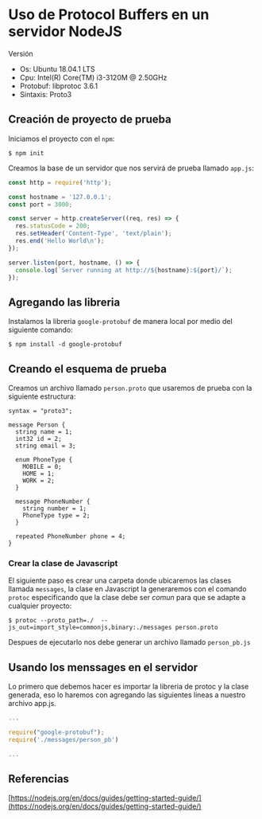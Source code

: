 # Uso de Protocol Buffers en un servidor NodeJS

Versión
* Os: Ubuntu 18.04.1 LTS
* Cpu: Intel(R) Core(TM) i3-3120M @ 2.50GHz
* Protobuf: libprotoc 3.6.1
* Sintaxis: Proto3

## Creación de proyecto de prueba

Iniciamos el proyecto con el `npm`:
```
$ npm init
```

Creamos la base de un servidor que nos servirá de prueba llamado `app.js`: 

```javascript
const http = require('http');

const hostname = '127.0.0.1';
const port = 3000;

const server = http.createServer((req, res) => {
  res.statusCode = 200;
  res.setHeader('Content-Type', 'text/plain');
  res.end('Hello World\n');
});

server.listen(port, hostname, () => {
  console.log(`Server running at http://${hostname}:${port}/`);
});
```

## Agregando las libreria

Instalamos la libreria `google-protobuf` de manera local por medio del siguiente comando:
```
$ npm install -d google-protobuf
```

## Creando el esquema de prueba

Creamos un archivo llamado `person.proto` que usaremos de prueba con la siguiente estructura:

```
syntax = "proto3";

message Person {
  string name = 1;
  int32 id = 2;
  string email = 3;

  enum PhoneType {
    MOBILE = 0;
    HOME = 1;
    WORK = 2;
  }

  message PhoneNumber {
    string number = 1;
    PhoneType type = 2;
  }

  repeated PhoneNumber phone = 4;
}
```

### Crear la clase de Javascript

El siguiente paso es crear una carpeta donde ubicaremos las clases llamada `messages`, la clase en Javascript la generaremos  con el comando `protoc` especificando que la clase debe ser *comun* para que se adapte a cualquier proyecto:
```
$ protoc --proto_path=./  --js_out=import_style=commonjs,binary:./messages person.proto
```

Despues de ejecutarlo nos debe generar un archivo llamado `person_pb.js`

## Usando los menssages en el servidor

Lo primero que debemos hacer es importar la libreria de protoc y la clase generada, eso lo haremos con agregando las  siguientes lineas a nuestro archivo app.js.
```javascript
...

require("google-protobuf");
require('./messages/person_pb')

...
```



## Referencias

[https://nodejs.org/en/docs/guides/getting-started-guide/](https://nodejs.org/en/docs/guides/getting-started-guide/)